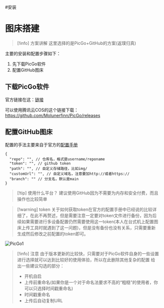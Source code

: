 #安装 
# 图床搭建


> [!info] 方案讲解
> 这里选择的是PicGo+GitHub的方案(返璞归真)



主要的安装和配置步骤如下：

1. 先下载PicGo软件
2. 配置GitHub图床

## 下载PicGo软件

官方链接在这：[链接](https://picgo.github.io/PicGo-Doc/zh/guide/#picgo-is-here)

可以使用腾讯云COS的这个链接下载：https://github.com/Molunerfinn/PicGo/releases

## 配置GitHub图床

配置的手法主要来自于官方的[配置手册](https://picgo.github.io/PicGo-Doc/zh/guide/config.html#github%E5%9B%BE%E5%BA%8A)


```
{
  "repo": "", // 仓库名，格式是username/reponame
  "token": "", // github token
  "path": "", // 自定义存储路径，比如img/
  "customUrl": "", // 自定义域名，注意要加http://或者https://
  "branch": "" // 分支名，默认是main
}
```


> [!tip] 使用什么平台？
> 建议使用GitHub因为不需要为内存和安全付费，而且操作也比较简单


> [!warning] token
> 关于如何获取token在官方的配置手册中已经说的比较详细了，在此不再赘述，但是需要注意一定要对token文件进行备份，因为后续如果需要进行多设备配置仍然需要使用这一token(本人在台式机上配置图床上传工具时就遇到了这一问题)，但是没有备份也没有关系，只需要重新生成然后修改之前配置的token即可。



![PicGo1](https://cdn.jsdelivr.net/gh/Eurekaimer/MyIMGs@main/img/PicGo_tutorial1)



> [!info] 注意
> 由于版本更新的比较快，只需要对于PicGo软件自身的一些设置进行选择就可以达到比较好的使用体验，所以在此删除其他复杂的配置
> 给出一些建议勾选的部分：
> + 开机自启
> + 上传前重命名(如果你是一个对于命名法要求不高的“粗糙”的使用者，你可以只选择时间戳重命名)
> + 时间戳重命名
> + 上传后自动复制URL















